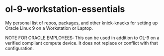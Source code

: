 # ol-9-workstation-essentials
My personal list of repos, packages, and other knick-knacks for setting up Oracle Linux 9 on a Workstation or Laptop.

NOTE FOR ORACLE EMPLOYEES: This can be used in addition to OL-9 on a verified compliant compute device. It does not replace or conflict with that configuration.
